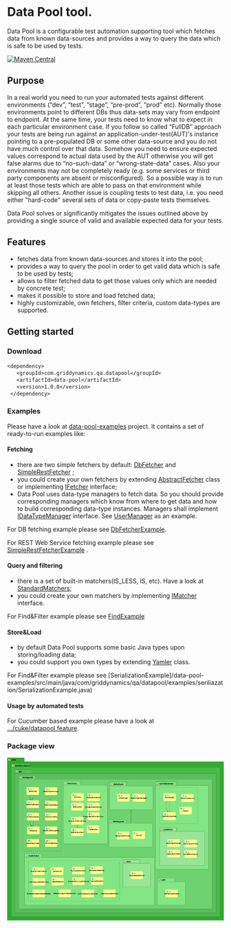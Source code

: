 # Data Pool tool.
Data Pool is a configurable test automation supporting tool which fetches data from known data-sources and provides a way to query the data which is safe to be used by tests.

[![Maven Central](https://maven-badges.herokuapp.com/maven-central/com.griddynamics.qa.datapool/data-pool/badge.svg?style=flat)](https://maven-badges.herokuapp.com/maven-central/com.griddynamics.qa.datapool/data-pool)


## Purpose
 In a real world you need to run your automated tests against different environments (“dev”, “test”, “stage”, “pre-prod”, “prod” etc). Normally those environments point to different DBs thus data-sets may vary from endpoint to endpoint. At the same time, your tests need to know what to expect in each particular environment case. If you follow so called  “FullDB” approach your tests are being run against an application-under-test(AUT)'s instance pointing to a pre-populated DB or some other data-source and you do not have much control over that data. Somehow you need to ensure expected values correspond to actual data used by the AUT otherwise you will get false alarms due to “no-such-data” or “wrong-state-data” cases. Also your environments may not be completely ready (e.g. some services or third party components are absent or misconfigured). So a possible way is to run at least those tests which are able to pass on that environment while skipping all others. Another issue is coupling tests to test data, i.e. you need either "hard-code" several sets of data or copy-paste tests themselves.

Data Pool solves or significantly mitigates the issues outlined above by providing a single source of valid and available expected data for your tests.

## Features
* fetches data from known data-sources and stores it into the pool;
* provides a way to query the pool in order to get valid data which is safe to be used by tests;
* allows to filter fetched data to get those values only which are needed by concrete test;
* makes it possible to store and load fetched data;
* highly customizable, own fetchers, filter criteria, custom data-types are supported.

## Getting started

### Download
```
<dependency>
   <groupId>com.griddynamics.qa.datapool</groupId>
   <artifactId>data-pool</artifactId>
   <version>1.0.0</version>
 </dependency>
```

### Examples
Please have a look at [data-pool-examples](/data-pool-examples) project. It contains a set of ready-to-run examples like:

#### Fetching

* there are two simple fetchers by default: [DbFetcher](/data-pool/src/main/java/com/griddynamics/qa/datapool/fetchers/DbFetcher.java) and [SimpleRestFetcher](/data-pool/src/main/java/com/griddynamics/qa/datapool/fetchers/SimpleRestFetcher.java) ;
* you could create your own fetchers by extending [AbstractFetcher](/data-pool/src/main/java/com/griddynamics/qa/datapool/fetchers/AbstractFetcher.java) class or implementing [IFetcher](/data-pool/src/main/java/com/griddynamics/qa/datapool/fetchers/IFetcher.java) interface;
* Data Pool uses data-type managers to fetch data. So you should provide corresponding managers which know from where to get data and how to build corresponding data-type instances. Managers shall implement [IDataTypeManager](/data-pool/src/main/java/com/griddynamics/qa/datapool/datatype/IDataTypeManager.java) interface. See [UserManager](/data-pool-examples/src/main/java/com/griddynamics/qa/datapool/examples/dbfetcher/UserManager.java) as an example.

For DB fetching example please see [DbFetcherExample](/data-pool-examples/src/main/java/com/griddynamics/qa/datapool/examples/dbfetcher/DbFetcherExample.java).

For REST Web Service fetching example please see [SimpleRestFetcherExample](/data-pool-examples/src/main/java/com/griddynamics/qa/datapool/examples/simplerestfetcher/SimpleRestFetcherExample.java) .

#### Query and filtering

* there is a set of built-in matchers(IS_LESS, IS, etc). Have a look at [StandardMatchers](/data-pool/src/main/java/com/griddynamics/qa/datapool/matchers/StandardMatchers.java);
* you could create your own matchers by implementing [IMatcher](/data-pool/src/main/java/com/griddynamics/qa/datapool/IMatcher.java) interface.

For Find&Filter example please see [FindExample](/data-pool-examples/src/main/java/com/griddynamics/qa/datapool/examples/find/FindExample.java)

#### Store&Load

* by default Data Pool supports some basic Java types upon storing/loading data;
* you could support you own types by extending [Yamler](/data-pool/src/main/java/com/griddynamics/qa/datapool/serialization/Yamler.java) class.

For Find&Filter example please see [SerializationExample]/data-pool-examples/src/main/java/com/griddynamics/qa/datapool/examples/seriliazation/SerializationExample.java)

#### Usage by automated tests
For Cucumber based example please have a look at [.../cuke/datapool.feature](/data-pool-examples/src/test/resources/com/griddynamics/qa/datapool/examples/cuke/datapool.feature).

### Package view
![Package view](./data-pool_package_view.jpeg "Package view")
